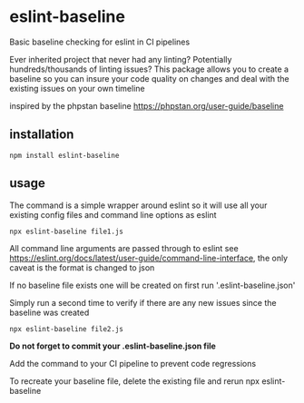 
# eslint-baseline
Basic baseline checking for eslint in CI pipelines

Ever inherited project that never had any linting?  Potentially hundreds/thousands of linting issues?  This package allows you to create a baseline so you can insure your code quality on changes and deal with the existing issues on your own timeline

inspired by the phpstan baseline https://phpstan.org/user-guide/baseline

## installation
```npm install eslint-baseline```
## usage
The command is a simple wrapper around eslint so it will use all your existing config files and command line options as eslint

```npx eslint-baseline file1.js ```

All command line arguments are passed through to eslint see https://eslint.org/docs/latest/user-guide/command-line-interface, the only caveat is the format is changed to json

If no baseline file exists  one will be created on first run '.eslint-baseline.json' 

Simply run a second time to verify if there are any new issues since the baseline was created

```npx eslint-baseline file2.js ```

**Do not forget to commit your .eslint-baseline.json file**

Add the command to your CI pipeline to prevent code regressions

To recreate your baseline file, delete the existing file and rerun npx eslint-baseline

